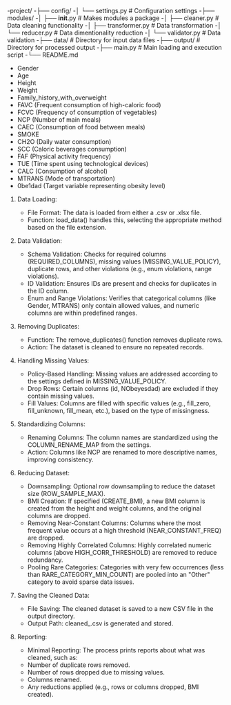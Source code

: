 -project/
-├── config/
-│   └── settings.py       # Configuration settings
-├── modules/
-│   ├── __init__.py       # Makes modules a package
-│   ├── cleaner.py        # Data cleaning functionality
-│   ├── transformer.py    # Data transformation
-│   └── reducer.py        # Data dimentionality reduction
-│   └── validator.py      # Data validation
-├── data/                 # Directory for input data files
-├── output/               # Directory for processed output
-├── main.py               # Main loading and execution script
-└── README.md            


* Gender
* Age
* Height
* Weight
* Family_history_with_overweight
* FAVC (Frequent consumption of high-caloric food)
* FCVC (Frequency of consumption of vegetables)
* NCP (Number of main meals)
* CAEC (Consumption of food between meals)
* SMOKE
* CH2O (Daily water consumption)
* SCC (Caloric beverages consumption)
* FAF (Physical activity frequency)
* TUE (Time spent using technological devices)
* CALC (Consumption of alcohol)
* MTRANS (Mode of transportation)
* 0be1dad (Target variable representing obesity level)


1. Data Loading:

    * File Format: The data is loaded from either a .csv or .xlsx file.
    * Function: load_data() handles this, selecting the appropriate method based on the file extension.

2. Data Validation:

    * Schema Validation: Checks for required columns (REQUIRED_COLUMNS), missing values (MISSING_VALUE_POLICY), duplicate rows, and other violations (e.g., enum violations, range violations).
    * ID Validation: Ensures IDs are present and checks for duplicates in the ID column.
    * Enum and Range Violations: Verifies that categorical columns (like Gender, MTRANS) only contain allowed values, and numeric columns are within predefined ranges.

3. Removing Duplicates:

    * Function: The remove_duplicates() function removes duplicate rows.
    * Action: The dataset is cleaned to ensure no repeated records.

4. Handling Missing Values:

    * Policy-Based Handling: Missing values are addressed according to the settings defined in MISSING_VALUE_POLICY.
    * Drop Rows: Certain columns (id, NObeyesdad) are excluded if they contain missing values.
    * Fill Values: Columns are filled with specific values (e.g., fill_zero, fill_unknown, fill_mean, etc.), based on the type of missingness.

5. Standardizing Columns:

    * Renaming Columns: The column names are standardized using the COLUMN_RENAME_MAP from the settings.
    * Action: Columns like NCP are renamed to more descriptive names, improving consistency.

6. Reducing Dataset:

    * Downsampling: Optional row downsampling to reduce the dataset size (ROW_SAMPLE_MAX).
    * BMI Creation: If specified (CREATE_BMI), a new BMI column is created from the height and weight columns, and the original columns are dropped.
    * Removing Near-Constant Columns: Columns where the most frequent value occurs at a high threshold (NEAR_CONSTANT_FREQ) are dropped.
    * Removing Highly Correlated Columns: Highly correlated numeric columns (above HIGH_CORR_THRESHOLD) are removed to reduce redundancy.
    * Pooling Rare Categories: Categories with very few occurrences (less than RARE_CATEGORY_MIN_COUNT) are pooled into an "Other" category to avoid sparse data issues.

7. Saving the Cleaned Data:

    * File Saving: The cleaned dataset is saved to a new CSV file in the output directory.
    * Output Path: cleaned_<filename>.csv is generated and stored.

8. Reporting:

    * Minimal Reporting: The process prints reports about what was cleaned, such as:
    * Number of duplicate rows removed.
    * Number of rows dropped due to missing values.
    * Columns renamed.
    * Any reductions applied (e.g., rows or columns dropped, BMI created).
